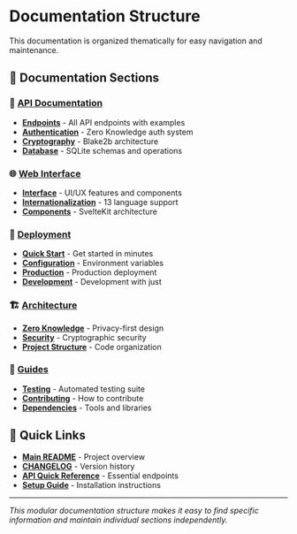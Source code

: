 # Documentation Structure

This documentation is organized thematically for easy navigation and maintenance.

## 📁 Documentation Sections

### 🔌 [API Documentation](./api/)
- **[Endpoints](./api/endpoints.md)** - All API endpoints with examples
- **[Authentication](./api/authentication.md)** - Zero Knowledge auth system  
- **[Cryptography](./api/cryptography.md)** - Blake2b architecture
- **[Database](./api/database.md)** - SQLite schemas and operations

### 🌐 [Web Interface](./web/)
- **[Interface](./web/interface.md)** - UI/UX features and components
- **[Internationalization](./web/internationalization.md)** - 13 language support
- **[Components](./web/components.md)** - SvelteKit architecture

### 🚀 [Deployment](./deployment/)
- **[Quick Start](./deployment/quick-start.md)** - Get started in minutes
- **[Configuration](./deployment/configuration.md)** - Environment variables
- **[Production](./deployment/production.md)** - Production deployment
- **[Development](./deployment/development.md)** - Development with just

### 🏗️ [Architecture](./architecture/)
- **[Zero Knowledge](./architecture/zero-knowledge.md)** - Privacy-first design
- **[Security](./architecture/security.md)** - Cryptographic security
- **[Project Structure](./architecture/project-structure.md)** - Code organization

### 📖 [Guides](./guides/)
- **[Testing](./guides/testing.md)** - Automated testing suite
- **[Contributing](./guides/contributing.md)** - How to contribute
- **[Dependencies](./guides/dependencies.md)** - Tools and libraries

## 🔗 Quick Links

- **[Main README](../README.md)** - Project overview
- **[CHANGELOG](../CHANGELOG.md)** - Version history  
- **[API Quick Reference](./api/endpoints.md#quick-reference)** - Essential endpoints
- **[Setup Guide](./deployment/quick-start.md)** - Installation instructions

---

*This modular documentation structure makes it easy to find specific information and maintain individual sections independently.*